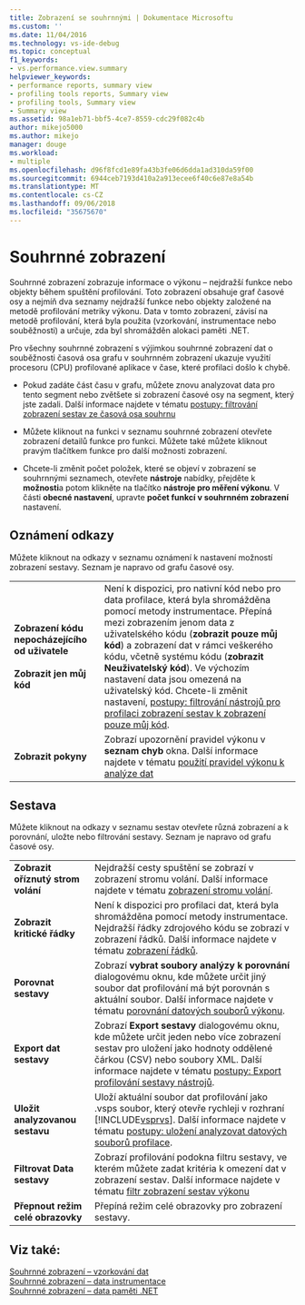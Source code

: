 ```yaml
---
title: Zobrazení se souhrnnými | Dokumentace Microsoftu
ms.custom: ''
ms.date: 11/04/2016
ms.technology: vs-ide-debug
ms.topic: conceptual
f1_keywords:
- vs.performance.view.summary
helpviewer_keywords:
- performance reports, summary view
- profiling tools reports, Summary view
- profiling tools, Summary view
- Summary view
ms.assetid: 98a1eb71-bbf5-4ce7-8559-cdc29f082c4b
author: mikejo5000
ms.author: mikejo
manager: douge
ms.workload:
- multiple
ms.openlocfilehash: d96f8fcd1e89fa43b3fe06d6dda1ad310da59f00
ms.sourcegitcommit: 6944ceb7193d410a2a913ecee6f40c6e87e8a54b
ms.translationtype: MT
ms.contentlocale: cs-CZ
ms.lasthandoff: 09/06/2018
ms.locfileid: "35675670"
---
```

# <a name="summary-view"></a>Souhrnné zobrazení
Souhrnné zobrazení zobrazuje informace o výkonu – nejdražší funkce nebo objekty během spuštění profilování. Toto zobrazení obsahuje graf časové osy a nejmíň dva seznamy nejdražší funkce nebo objekty založené na metodě profilování metriky výkonu. Data v tomto zobrazení, závisí na metodě profilování, která byla použita (vzorkování, instrumentace nebo souběžnosti) a určuje, zda byl shromážděn alokaci paměti .NET.  
  
 Pro všechny souhrnné zobrazení s výjimkou souhrnné zobrazení dat o souběžnosti časová osa grafu v souhrnném zobrazení ukazuje využití procesoru (CPU) profilované aplikace v čase, které profilaci došlo k chybě.  
  
-   Pokud zadáte část času v grafu, můžete znovu analyzovat data pro tento segment nebo zvětšete si zobrazení časové osy na segment, který jste zadali. Další informace najdete v tématu [postupy: filtrování zobrazení sestav ze časová osa souhrnu](../profiling/how-to-filter-report-views-from-the-summary-timeline.md)  
  
-   Můžete kliknout na funkci v seznamu souhrnné zobrazení otevřete zobrazení detailů funkce pro funkci. Můžete také můžete kliknout pravým tlačítkem funkce pro další možnosti zobrazení.  
  
-   Chcete-li změnit počet položek, které se objeví v zobrazení se souhrnnými seznamech, otevřete **nástroje** nabídky, přejděte k **možnosti**a potom klikněte na tlačítko **nástroje pro měření výkonu**. V části **obecné nastavení**, upravte **počet funkcí v souhrnném zobrazení** nastavení.  
  
## <a name="notifications-links"></a>Oznámení odkazy  
 Můžete kliknout na odkazy v seznamu oznámení k nastavení možností zobrazení sestavy. Seznam je napravo od grafu časové osy.  
  
|||  
|-|-|  
|**Zobrazení kódu nepocházejícího od uživatele**<br /><br /> **Zobrazit jen můj kód**|Není k dispozici, pro nativní kód nebo pro data profilace, která byla shromážděna pomocí metody instrumentace. Přepíná mezi zobrazením jenom data z uživatelského kódu (**zobrazit pouze můj kód**) a zobrazení dat v rámci veškerého kódu, včetně systému kódu (**zobrazit Neuživatelský kód**). Ve výchozím nastavení data jsou omezená na uživatelský kód. Chcete-li změnit nastavení, [postupy: filtrování nástrojů pro profilaci zobrazení sestav k zobrazení pouze můj kód](../profiling/how-to-filter-profiling-tools-report-views-to-display-just-my-code.md).|  
|**Zobrazit pokyny**|Zobrazí upozornění pravidel výkonu v **seznam chyb** okna. Další informace najdete v tématu [použití pravidel výkonu k analýze dat](../profiling/using-performance-rules-to-analyze-data.md)|  
  
## <a name="report"></a>Sestava  
 Můžete kliknout na odkazy v seznamu sestav otevřete různá zobrazení a k porovnání, uložte nebo filtrování sestavy. Seznam je napravo od grafu časové osy.  
  
|||  
|-|-|  
|**Zobrazit oříznutý strom volání**|Nejdražší cesty spuštění se zobrazí v zobrazení stromu volání. Další informace najdete v tématu [zobrazení stromu volání](../profiling/call-tree-view.md).|  
|**Zobrazit kritické řádky**|Není k dispozici pro profilaci dat, která byla shromážděna pomocí metody instrumentace. Nejdražší řádky zdrojového kódu se zobrazí v zobrazení řádků. Další informace najdete v tématu [zobrazení řádků](../profiling/lines-view.md).|  
|**Porovnat sestavy**|Zobrazí **vybrat soubory analýzy k porovnání** dialogovému oknu, kde můžete určit jiný soubor dat profilování má být porovnán s aktuální soubor. Další informace najdete v tématu [porovnání datových souborů výkonu](../profiling/comparing-performance-data-files.md).|  
|**Export dat sestavy**|Zobrazí **Export sestavy** dialogovému oknu, kde můžete určit jeden nebo více zobrazení sestav pro uložení jako hodnoty oddělené čárkou (CSV) nebo soubory XML. Další informace najdete v tématu [postupy: Export profilování sestavy nástrojů](http://msdn.microsoft.com/en-us/174b5bd3-df9b-4fd4-88d4-76032ab90451).|  
|**Uložit analyzovanou sestavu**|Uloží aktuální soubor dat profilování jako .vsps soubor, který otevře rychleji v rozhraní [!INCLUDE[vsprvs](../code-quality/includes/vsprvs_md.md)]. Další informace najdete v tématu [postupy: uložení analyzovat datových souborů profilace](http://msdn.microsoft.com/en-us/0340ddde-caf4-48ac-8af3-d15dcdade556).|  
|**Filtrovat Data sestavy**|Zobrazí profilování podokna filtru sestavy, ve kterém můžete zadat kritéria k omezení dat v zobrazení sestav. Další informace najdete v tématu [filtr zobrazení sestav výkonu](../profiling/performance-report-view-filter.md)|  
|**Přepnout režim celé obrazovky**|Přepíná režim celé obrazovky pro zobrazení sestavy.|  
  
## <a name="see-also"></a>Viz také:  
 [Souhrnné zobrazení – vzorkování dat](../profiling/summary-view-sampling-data.md)   
 [Souhrnné zobrazení – data instrumentace](../profiling/summary-view-instrumentation-data.md)   
 [Souhrnné zobrazení – data paměti .NET](../profiling/summary-view-dotnet-memory-data.md)